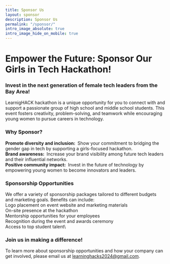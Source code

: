 ```yaml
---
title: Sponsor Us
layout: sponsor
description: Sponsor Us
permalink: "/sponsor/"
intro_image_absolute: true
intro_image_hide_on_mobile: true
---
```

# Empower the Future: Sponsor Our Girls in Tech Hackathon!

### Invest in the next generation of female tech leaders from the Bay Area!

LearnigHACK hackathon is a unique opportunity for you to connect with and support a passionate group of high school and middle school students. This event fosters creativity, problem-solving, and teamwork while encouraging young women to pursue careers in technology.

### Why Sponsor?

**Promote diversity and inclusion:&nbsp;**  Show your commitment to bridging the gender gap in tech by supporting a girls-focused hackathon.\
**Brand awareness:&nbsp;**  Increase your brand visibility among future tech leaders and their influential networks.\
**Positive community impact:&nbsp;**   Invest in the future of technology by empowering young women to become innovators and leaders.

### Sponsorship Opportunities

We offer a variety of sponsorship packages tailored to different budgets and marketing goals. Benefits can include:\
Logo placement on event website and marketing materials\
On-site presence at the hackathon\
Mentorship opportunities for your employees\
Recognition during the event and awards ceremony\
Access to top student talent\

### Join us in making a difference!
To learn more about sponsorship opportunities and how your company can get involved, please email us at learninghacks2024@gmail.com.
